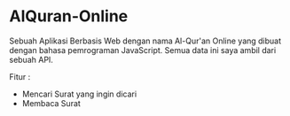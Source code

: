 # AlQuran-Online

Sebuah Aplikasi Berbasis Web dengan nama Al-Qur'an Online yang dibuat dengan bahasa pemrograman JavaScript. Semua data ini saya ambil dari sebuah API.

Fitur :
- Mencari Surat yang ingin dicari
- Membaca Surat
